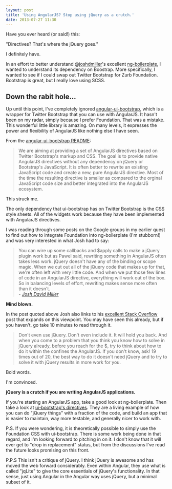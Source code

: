```yaml
---
layout: post
title: 'Using AngularJS? Stop using jQuery as a crutch.'
date: 2013-07-27 11:30
---
```


Have you ever heard (or said!) this:

"Directives? That's where the jQuery goes."

I definitely have.

In an effort to better understand
[@joshdmiller](https://twitter.com/joshdmiller)'s excellent
[ng-boilerplate](https://github.com/joshdmiller/ng-boilerplate), I
wanted to understand its dependency on Boostrap. More specifically, I wanted to
see if I could swap out Twitter Bootstrap for Zurb Foundation. Bootstrap is
great, but I really love using SCSS.

## Down the rabit hole...

Up until this point, I've completely ignored
[angular-ui-bootstrap](https://github.com/angular-ui/bootstrap), which is a wrapper for
Twitter Bootstrap that you can use with AngularJS. It hasn't been on my radar,
simply because I prefer Foundation. That was a mistake. This wonderful little
library is amazing. On many levels, it expresses the power and flexibility of
AngularJS like nothing else I have seen.

From the [angular-ui-bootstrap
README](https://github.com/angular-ui/bootstrap#native-lightweight-directives):

> We are aiming at providing a set of AngularJS directives based on Twitter
> Bootstrap's markup and CSS. The goal is to provide native AngularJS directives
> without any dependency on jQuery or Bootstrap's JavaScript. It is often better
> to rewrite an existing JavaScript code and create a new, pure AngularJS
> directive. Most of the time the resulting directive is smaller as compared to
> the orginal JavaScript code size and better integrated into the AngularJS
> ecosystem.

This struck me.

The only dependency that ui-bootstrap has on Twitter Bootstrap is the CSS style
sheets. All of the widgets work because they have been implemented with
AngularJS directives.

I was reading through some posts on the Google groups in my earlier quest to
find out how to integrate Foundation into ng-boilerplate (I'm stubborn!) and was
very interested in what Josh had to say:

<blockquote>You can wire up some callbacks and $apply calls to make a jQuery
plugin work but as Pawel said, rewriting something in AngularJS often takes less
work. jQuery doesn't have any of the binding or scope magic. When we cut out all
of the jQuery code that makes up for that, we're often left with very little
code. And when we put those few lines of code in an AngularJS directive,
everything will work out of the box. So in balancing levels of effort, rewriting
makes sense more often than it doesn't.<cite><br/>- <a
href="https://groups.google.com/d/msg/angular/Htkzt7Fsaog/TeFm5l4snTwJ">Josh
David Miller</a></cite></blockquote>

**Mind blown.**

In the post quoted above Josh also links to his [excellent Stack
Overflow](http://stackoverflow.com/questions/14994391/how-do-i-think-in-angularjs-emberjsor-other-client-mvc-framework-if-i-have-a/15012542#15012542)
post that expands on this viewpoint. You may have seen this already, but if you
haven't, go take 10 minutes to read through it.

> Don't even use jQuery. Don't even include it. It will hold you back. And when
> you come to a problem that you think you know how to solve in jQuery already,
> before you reach for the $, try to think about how to do it within the confines
> the AngularJS. If you don't know, ask! 19 times out of 20, the best way to do
> it doesn't need jQuery and to try to solve it with jQuery results in more work
> for you.

Bold words.

I'm convinced.

**jQuery is a crutch if you are writing AngularJS applications.**

If you're starting an AngularJS app, take a good look at
ng-boilerplate. Then take a look at [ui-bootstrap's directives](https://github.com/angular-ui/bootstrap/tree/master/src). They are a living
example of how you can do "jQuery things" with a fraction of the code, and build
an app that is easier to maintain, way more testable, and generally nicer to
work with.

P.S. If you were wondering, it is theoretically possible to simply use the
Foundation CSS with ui-bootstrap. There is some work being done in that regard,
and I'm looking forward to pitching in on it. I don't know that it will ever get
to "drop in replacement" status, but from the discussions I've read the future
looks promising on this front.

P.P.S This isn't a critique of jQuery. I think jQuery is awesome and has moved
the web forward considerably. Even within Angular, they use what is called
"jqLite" to give the core essentials of jQuery's functionality. In that sense,
just using Angular in the Angular way uses jQuery, but a minimal subset of it.
